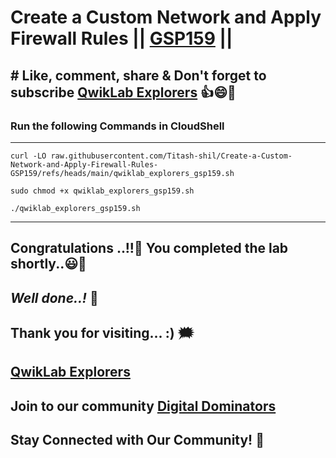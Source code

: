 # Create a Custom Network and Apply Firewall Rules || [GSP159](https://www.cloudskillsboost.google/focuses/102551?parent=catalog) ||

## # Like, comment, share & Don't forget to subscribe [QwikLab Explorers](https://youtube.com/@titashshil?si=RgamNu1dc9jVIbJN) 👍😄🤝

### Run the following Commands in CloudShell

---

```
curl -LO raw.githubusercontent.com/Titash-shil/Create-a-Custom-Network-and-Apply-Firewall-Rules-GSP159/refs/heads/main/qwiklab_explorers_gsp159.sh

sudo chmod +x qwiklab_explorers_gsp159.sh

./qwiklab_explorers_gsp159.sh
```

---

## Congratulations ..!!🎉  You completed the lab shortly..😃💯

## *Well done..!* 👏

## Thank you for visiting... :) 🗯️

## [QwikLab Explorers](https://youtube.com/@titashshil?si=RgamNu1dc9jVIbJN)

## Join to our community [Digital Dominators](https://chat.whatsapp.com/J0o1beFGCHfJ8ZHGKjcqkd)

## Stay Connected with Our Community! 💬 
